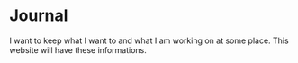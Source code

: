 # Journal

I want to keep what I want to and what I am working on at some place. This website will have these informations. 